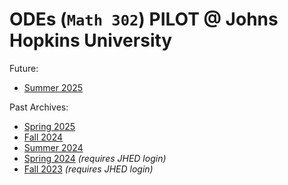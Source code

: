 # ODEs (`Math 302`) PILOT @ Johns Hopkins University

Future:
- [Summer 2025](https://jhu-ode-pilot.github.io/SU25)

Past Archives:
- [Spring 2025](https://jhu-ode-pilot.github.io/SP25)
- [Fall 2024](https://jhu-ode-pilot.github.io/FA24)
- [Summer 2024](https://jhu-ode-pilot.github.io/SU24)
- [Spring 2024](https://livejohnshopkins.sharepoint.com/sites/mathland/ODE_PILOT/SitePages/S24.aspx) _(requires JHED login)_
- [Fall 2023](https://livejohnshopkins.sharepoint.com/sites/mathland/ODE_PILOT/SitePages/F23.aspx) _(requires JHED login)_
